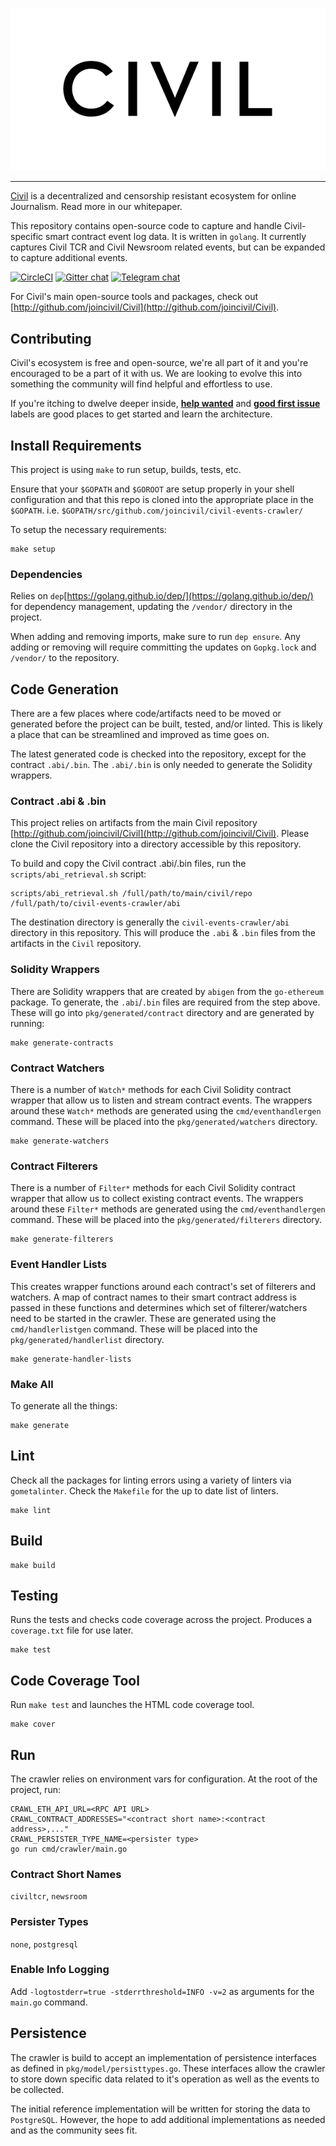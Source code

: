 ![Civil Logo](docs/civil_logo_white.png?raw=true)

---
[Civil](https://joincivil.com/) is a decentralized and censorship resistant ecosystem for online Journalism. Read more in our whitepaper.

This repository contains open-source code to capture and handle Civil-specific smart contract event log data. It is written in `golang`. It currently captures Civil TCR and Civil Newsroom related events, but can be expanded to capture additional events.

[![CircleCI](https://img.shields.io/circleci/project/github/joincivil/civil-events-crawler.svg)](https://circleci.com/gh/joincivil/civil-events-crawler/tree/master)
[![Gitter chat](https://badges.gitter.im/joincivil/Lobby.png)](https://gitter.im/joincivil/Lobby)
[![Telegram chat](https://img.shields.io/badge/chat-telegram-blue.svg)](https://t.me/join_civil)

For Civil's main open-source tools and packages, check out [http://github.com/joincivil/Civil](http://github.com/joincivil/Civil).

## Contributing

Civil's ecosystem is free and open-source, we're all part of it and you're encouraged to be a part of it with us.  We are looking to evolve this into something the community will find helpful and effortless to use.

If you're itching to dwelve deeper inside, [**help wanted**](https://github.com/joincivil/civil-events-crawler/issues?q=is%3Aissue+is%3Aopen+label%3A%22help+wanted%22)
and [**good first issue**](https://github.com/joincivil/civil-events-crawler/issues?q=is%3Aissue+is%3Aopen+label%3A%22good+first+issue%22) labels are good places to get started and learn the architecture.

## Install Requirements

This project is using `make` to run setup, builds, tests, etc.  

Ensure that your `$GOPATH` and `$GOROOT` are setup properly in your shell configuration and that this repo is cloned into the appropriate place in the `$GOPATH`. i.e. `$GOPATH/src/github.com/joincivil/civil-events-crawler/`

To setup the necessary requirements:

```
make setup
```

### Dependencies

Relies on `dep`[https://golang.github.io/dep/](https://golang.github.io/dep/) for dependency management, updating the `/vendor/` directory in the project.  

When adding and removing imports, make sure to run `dep ensure`.  Any adding or removing will require committing the updates on `Gopkg.lock` and `/vendor/` to the repository.

## Code Generation

There are a few places where code/artifacts need to be moved or generated before the project can be built, tested, and/or linted.  This is likely a place that can be streamlined and improved as time goes on.  

The latest generated code is checked into the repository, except for the contract `.abi/.bin`.  The `.abi/.bin` is only needed to generate the Solidity wrappers.

### Contract .abi & .bin

This project relies on artifacts from the main Civil repository [http://github.com/joincivil/Civil](http://github.com/joincivil/Civil).  Please clone the Civil repository into a directory accessible by this repository.

To build and copy the Civil contract .abi/.bin files, run the `scripts/abi_retrieval.sh` script:

```
scripts/abi_retrieval.sh /full/path/to/main/civil/repo /full/path/to/civil-events-crawler/abi
```

The destination directory is generally the `civil-events-crawler/abi` directory in this repository.  This will produce the `.abi` & `.bin` files from the artifacts in the `Civil` repository.

### Solidity Wrappers

There are Solidity wrappers that are created by `abigen` from the `go-ethereum` package.  To generate, the `.abi`/`.bin` files are required from the step above. These will go into `pkg/generated/contract` directory and are generated by running:

```
make generate-contracts
```

### Contract Watchers

There is a number of `Watch*` methods for each Civil Solidity contract wrapper that allow us to listen and stream contract events.  The wrappers around these `Watch*` methods are generated using the `cmd/eventhandlergen` command.  These will be placed into the `pkg/generated/watchers` directory.

```
make generate-watchers
```

### Contract Filterers

There is a number of `Filter*` methods for each Civil Solidity contract wrapper that allow us to collect existing contract events.  The wrappers around these `Filter*` methods are generated using the `cmd/eventhandlergen` command.  These will be placed into the `pkg/generated/filterers` directory.

```
make generate-filterers
```

### Event Handler Lists

This creates wrapper functions around each contract's set of filterers and watchers.  A map of contract names to their smart contract address is passed in these functions and determines which set of filterer/watchers need to be started in the crawler.  These are generated using the `cmd/handlerlistgen` command.  These will be placed into the `pkg/generated/handlerlist` directory.

```
make generate-handler-lists
```

### Make All

To generate all the things:

```
make generate
```

## Lint

Check all the packages for linting errors using a variety of linters via `gometalinter`.  Check the `Makefile` for the up to date list of linters.

```
make lint
```

## Build


```
make build
```

## Testing

Runs the tests and checks code coverage across the project. Produces a `coverage.txt` file for use later.

```
make test
```

## Code Coverage Tool

Run `make test` and launches the HTML code coverage tool.

```
make cover
```

## Run

The crawler relies on environment vars for configuration.  At the root of the project, run:

```
CRAWL_ETH_API_URL=<RPC API URL>
CRAWL_CONTRACT_ADDRESSES="<contract short name>:<contract address>,..."
CRAWL_PERSISTER_TYPE_NAME=<persister type>
go run cmd/crawler/main.go 
```

### Contract Short Names
`civiltcr`, `newsroom`

### Persister Types
`none`, `postgresql`

### Enable Info Logging

Add `-logtostderr=true -stderrthreshold=INFO -v=2` as arguments for the `main.go` command.

## Persistence

The crawler is build to accept an implementation of persistence interfaces as defined in `pkg/model/persisttypes.go`.  These interfaces allow the crawler to store down specific data related to it's operation as well as the events to be collected. 

The initial reference implementation will be written for storing the data to `PostgreSQL`. However, the hope to add additional implementations as needed and as the community sees fit.

